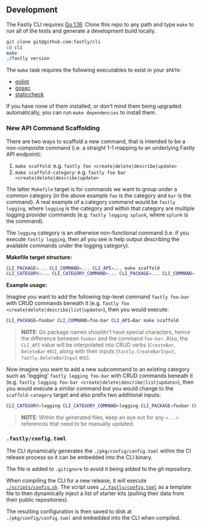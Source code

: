 ## Development

The Fastly CLI requires [Go 1.18](https://golang.org). Clone this repo
to any path and type `make` to run all of the tests and generate a development
build locally.

```sh
git clone git@github.com:fastly/cli
cd cli
make
./fastly version
```

The `make` task requires the following executables to exist in your `$PATH`:

- [golint](https://github.com/golang/lint)
- [gosec](https://github.com/securego/gosec)
- [staticcheck](https://staticcheck.io/)

If you have none of them installed, or don't mind them being upgraded automatically, you can run `make dependencies` to install them.

### New API Command Scaffolding

There are two ways to scaffold a new command, that is intended to be a non-composite command (i.e. a straight 1-1 mapping to an underlying Fastly API endpoint):

1. `make scaffold`: e.g. `fastly foo <create|delete|describe|update>`
2. `make scaffold-category`: e.g. `fastly foo bar <create|delete|describe|update>`

The latter `Makefile` target is for commands we want to group under a common category (in the above example `foo` is the category and `bar` is the command). A real example of a category command would be `fastly logging`, where `logging` is the category and within that category are multiple logging provider commands (e.g. `fastly logging splunk`, where `splunk` is the command).

The `logging` category is an otherwise non-functional command (i.e. if you execute `fastly logging`, then all you see is help output describing the available commands under the logging category).

**Makefile target structure:**

```bash
CLI_PACKAGE=... CLI_COMMAND=... CLI_API=... make scaffold
CLI_CATEGORY=... CLI_CATEGORY_COMMAND=... CLI_PACKAGE=... CLI_COMMAND=... CLI_API=... make scaffold-category
```

**Example usage:**

Imagine you want to add the following top-level command `fastly foo-bar` with CRUD commands beneath it (e.g. `fastly foo <create|delete|describe|list|update>`), then you would execute:

```bash
CLI_PACKAGE=foobar CLI_COMMAND=foo-bar CLI_API=Bar make scaffold
```

> **NOTE**: Go package names shouldn't have special characters, hence the difference between `foobar` and the command `foo-bar`. Also, the `CLI_API` value will be interpolated into CRUD verbs (`CreateBar`, `DeleteBar` etc), along with their inputs (`fastly.CreateBarInput`, `fastly.DeleteBarInput` etc).

Now imagine you want to add a new subcommand to an existing category such as 'logging' `fastly logging foo-bar` with CRUD commands beneath it (e.g. `fastly logging foo-bar <create|delete|describe|list|update>`), then you would execute a similar command but you would change to the `scaffold-category` target and also prefix two additional inputs:

```bash
CLI_CATEGORY=logging CLI_CATEGORY_COMMAND=logging CLI_PACKAGE=foobar CLI_COMMAND=foo-bar CLI_API=Bar make scaffold-category
```

> **NOTE**: Within the generated files, keep an eye out for any `<...>` references that need to be manually updated.

### `.fastly/config.toml`

The CLI dynamically generates the `./pkg/config/config.toml` within the CI release process so it can be embedded into the CLI binary. 

The file is added to `.gitignore` to avoid it being added to the git repository.

When compiling the CLI for a new release, it will execute [`./scripts/config.sh`](./scripts/config.sh). The script uses [`./.fastly/config.toml`](./.fastly/config.toml) as a template file to then dynamically inject a list of starter kits (pulling their data from their public repositories).

The resulting configuration is then saved to disk at `./pkg/config/config.toml` and embedded into the CLI when compiled.
